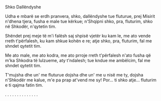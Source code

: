 Shko Dallëndyshe

Udha e mbarë se erdh pranvera,
shko, dallëndyshe tue fluturue,
prej Misirit n'dhena tjera,
fusha e male tue kërkue;
n'Shqipni shko, pra, fluturim,
shko në Shkodër, n'qytetin tim.

Shëndet prej meje të m'i falësh
saj shpisë vjetër ku kam le,
me ato vende rreth t'përfalesh,
ku kam shkue kohën e re;
atje shko, pra, fluturim,
fal me shndet qytetit tim.

Me ato male, me ato kodra,
me ato prroje rreth t'përfalesh
n'ato fusha që m'ka Shkodra
të lulzueme, aty t'ndalesh;
tue kndue me ambëlcim,
fal me shndet qytetit tim.

T'mujsha dhe un' me fluturue
dojsha dhe un' me u nisë me ty,
dojsha n'Shkodër me kalue,
m'e pa prap at'vend me sy!
Por... ti shko atje... fluturim
e ti qajma fatin tim.

. . . . . . . . . . . . . .